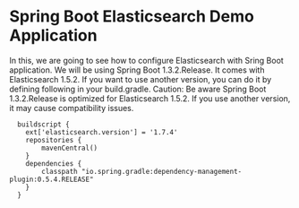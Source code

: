# Spring Boot Elasticsearch Demo Application

In this, we are going to see how to configure Elasticsearch with Sring Boot application. We will be using Spring Boot 1.3.2.Release. It comes with Elasticsearch 1.5.2. If you want to use another version, you can do it by defining following in your build.gradle. 
Caution: Be aware Spring Boot 1.3.2.Release is optimized for Elasticsearch 1.5.2. If you use another version, it may cause compatibility issues.

```
  buildscript {
  	ext['elasticsearch.version'] = '1.7.4'
  	repositories {
  		mavenCentral()
  	}
  	dependencies {
  		classpath "io.spring.gradle:dependency-management-plugin:0.5.4.RELEASE"
  	}
  }

```





